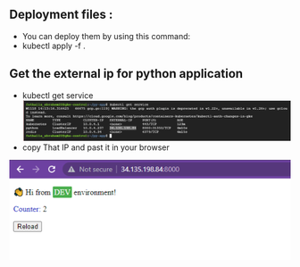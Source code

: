 ## Deployment files : 
* You can deploy them by using this command:
* kubectl apply -f .

## Get the external ip for python application
* kubectl get service 
![home_Page Image](../images/get-svc.jpg)
* copy That IP and past it in your browser

![home_Page Image](../images/browser.jpg)
